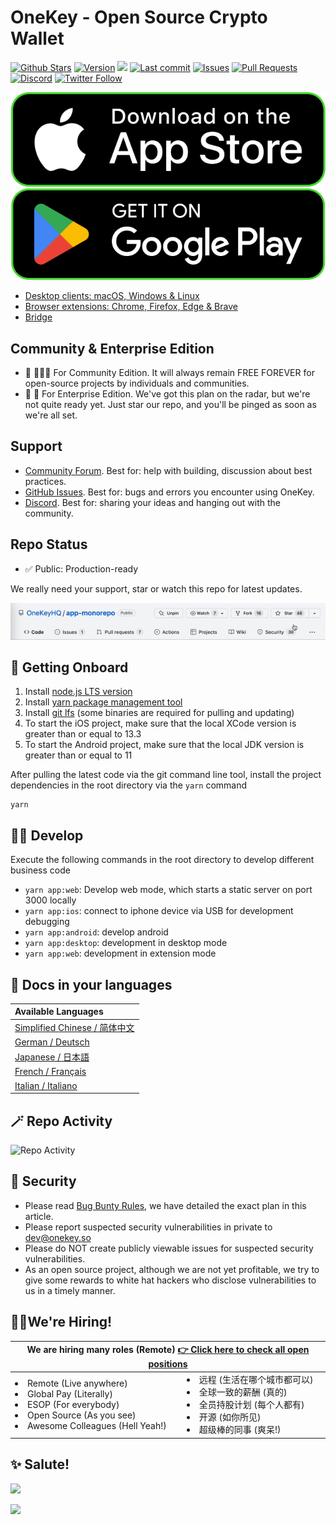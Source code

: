 # OneKey - Open Source Crypto Wallet

[![Github Stars](https://img.shields.io/github/stars/OneKeyHQ/app-monorepo?t&logo=github&style=for-the-badge&labelColor=000)](https://github.com/OneKeyHQ/app-monorepo/stargazers)
[![Version](https://img.shields.io/github/release/OneKeyHQ/app-monorepo.svg?style=for-the-badge&labelColor=000)](https://github.com/OneKeyHQ/app-monorepo/releases)
[![](https://img.shields.io/github/contributors-anon/OneKeyHQ/app-monorepo?style=for-the-badge&labelColor=000)](https://github.com/OneKeyHQ/app-monorepo/graphs/contributors)
[![Last commit](https://img.shields.io/github/last-commit/OneKeyHQ/app-monorepo.svg?style=for-the-badge&labelColor=000)](https://github.com/OneKeyHQ/app-monorepo/commits/onekey)
[![Issues](https://img.shields.io/github/issues-raw/OneKeyHQ/app-monorepo.svg?style=for-the-badge&labelColor=000)](https://github.com/OneKeyHQ/app-monorepo/issues?q=is%3Aissue+is%3Aopen)
[![Pull Requests](https://img.shields.io/github/issues-pr-raw/OneKeyHQ/app-monorepo.svg?style=for-the-badge&labelColor=000)](https://github.com/OneKeyHQ/app-monorepo/pulls?q=is%3Apr+is%3Aopen)
[![Discord](https://img.shields.io/discord/868309113942196295?style=for-the-badge&labelColor=000)](https://discord.gg/onekey)
[![Twitter Follow](https://img.shields.io/twitter/follow/OneKeyHQ?style=for-the-badge&labelColor=000)](https://twitter.com/OneKeyHQ)


[![Appstore](https://github.com/rayston92/graph_bed/blob/275d053220d5b54b32b01ce4c4985210951043c5/img/app_store.svg)](https://apps.apple.com/us/app/onekey-open-source-wallet/id1609559473)
[![Playstore](https://github.com/rayston92/graph_bed/blob/275d053220d5b54b32b01ce4c4985210951043c5/img/play.svg
)](https://play.google.com/store/apps/details?id=so.onekey.app.wallet)

- [Desktop clients: macOS, Windows & Linux](https://onekey.so/zh_CN/download?client=desktop)
- [Browser extensions: Chrome, Firefox, Edge & Brave](https://onekey.so/zh_CN/download?client=browserExtension)
- [Bridge](https://onekey.so/zh_CN/download?client=bridge)

## Community & Enterprise Edition

- 🏡 🧔🏻‍♂️ For Community Edition. It will always remain FREE FOREVER for open-source projects by individuals and communities.
- 🏦 💼 For Enterprise Edition. We've got this plan on the radar, but we're not quite ready yet. Just star our repo, and you'll be pinged as soon as we're all set.

## Support

- [Community Forum](https://github.com/orgs/OneKeyHQ/discussions). Best for: help with building, discussion about best practices.
- [GitHub Issues](https://github.com/OneKeyHQ/app-monorepo/issues). Best for: bugs and errors you encounter using OneKey.
- [Discord](https://discord.gg/onekey). Best for: sharing your ideas and hanging out with the community.

## Repo Status

- ✅ Public: Production-ready

We really need your support, star or watch this repo for latest updates.

<kbd><img src="https://github.com/rayston92/graph_bed/blob/e3b2c938fc5b17d68531f69178908afb16266e6a/img/onekey_monorepo_star.gif?raw=true" alt="Star this repo"/></kbd>

## 🚀 Getting Onboard

1. Install [node.js LTS version](https://nodejs.org/en/)
2. Install [yarn package management tool](https://yarnpkg.com/)
3. Install [git lfs](https://git-lfs.github.com/) (some binaries are required for pulling and updating)
4. To start the iOS project, make sure that the local XCode version is greater than or equal to 13.3
5. To start the Android project, make sure that the local JDK version is greater than or equal to 11

After pulling the latest code via the git command line tool, install the project dependencies in the root directory via the `yarn` command

```
yarn
```

## 🧑‍💻 Develop

Execute the following commands in the root directory to develop different business code

- `yarn app:web`: Develop web mode, which starts a static server on port 3000 locally
- `yarn app:ios`: connect to iphone device via USB for development debugging
- `yarn app:android`: develop android
- `yarn app:desktop`: development in desktop mode
- `yarn app:web`: development in extension mode


## 💬 Docs in your languages
| Available Languages               |
| :--------------------------- |
| [Simplified Chinese / 简体中文](docs/i18n/README.zh-cn.md)|
| [German / Deutsch](docs/i18n/README.de.md)|
| [Japanese / 日本語](docs/i18n/README.jp.md)|
| [French / Français](docs/i18n/README.fr.md)|
| [Italian / Italiano](docs/i18n/README.it.md)|

## 🪄 Repo Activity

![Repo Activity](https://repobeats.axiom.co/api/embed/5f8b83656094956b2d6274929f6eaa2e068a6cfb.svg "Repobeats analytics image")


## 🔰 Security

- Please read [Bug Bunty Rules](https://github.com/OneKeyHQ/app-monorepo/blob/onekey/docs/BUG_RULES.md), we have detailed the exact plan in this article.
- Please report suspected security vulnerabilities in private to dev@onekey.so
- Please do NOT create publicly viewable issues for suspected security vulnerabilities.
- As an open source project, although we are not yet profitable, we try to give some rewards to white hat hackers who disclose vulnerabilities to us in a timely manner.

## 🙋‍♂️We're Hiring!

<table>
    <thead>
        <tr>
            <th colspan="2"> We are hiring many roles (Remote)
            <a href="https://onekeyhq.atlassian.net/wiki/spaces/OC/overview">👉 Click here to check all open positions</a>
            </th>
        </tr>
    </thead>
    <tbody>
        <tr>
            <td>
            <li>Remote (Live anywhere)</li>
            <li>Global Pay (Literally)</li>
            <li>ESOP (For everybody)</li>
            <li>Open Source (As you see)</li>
            <li>Awesome Colleagues (Hell Yeah!)</li>
            </td>
            <td>
            <li>远程 (生活在哪个城市都可以)</li>
            <li>全球一致的薪酬 (真的)</li>
            <li>全员持股计划 (每个人都有)</li>
            <li>开源 (如你所见)</li>
            <li>超级棒的同事 (爽呆!)</li>
            </td>
        </tr>
    </tbody>
</table>

## ✨ Salute!

[![](https://img.shields.io/github/contributors-anon/OneKeyHQ/app-monorepo?style=for-the-badge&labelColor=000)](https://github.com/OneKeyHQ/app-monorepo/graphs/contributors)

<a href="https://github.com/onekeyhq/app-monorepo/graphs/contributors">
  <img src="https://contrib.rocks/image?repo=onekeyhq/app-monorepo&max=240&columns=24"/>
</a>
